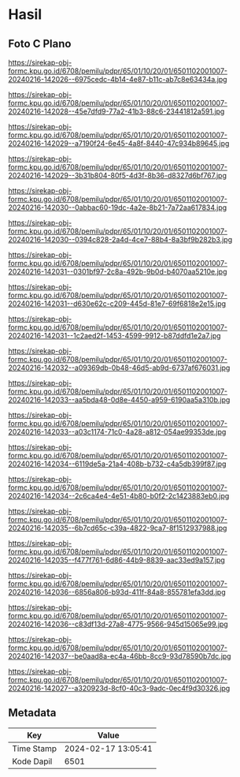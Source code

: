 # Hasil

## Foto C Plano

https://sirekap-obj-formc.kpu.go.id/6708/pemilu/pdpr/65/01/10/20/01/6501102001007-20240216-142026--6975cedc-4b14-4e87-b11c-ab7c8e63434a.jpg

https://sirekap-obj-formc.kpu.go.id/6708/pemilu/pdpr/65/01/10/20/01/6501102001007-20240216-142028--45e7dfd9-77a2-41b3-88c6-23441812a591.jpg

https://sirekap-obj-formc.kpu.go.id/6708/pemilu/pdpr/65/01/10/20/01/6501102001007-20240216-142029--a7190f24-6e45-4a8f-8440-47c934b89645.jpg

https://sirekap-obj-formc.kpu.go.id/6708/pemilu/pdpr/65/01/10/20/01/6501102001007-20240216-142029--3b31b804-80f5-4d3f-8b36-d8327d6bf767.jpg

https://sirekap-obj-formc.kpu.go.id/6708/pemilu/pdpr/65/01/10/20/01/6501102001007-20240216-142030--0abbac60-19dc-4a2e-8b21-7a72aa617834.jpg

https://sirekap-obj-formc.kpu.go.id/6708/pemilu/pdpr/65/01/10/20/01/6501102001007-20240216-142030--0394c828-2a4d-4ce7-88b4-8a3bf9b282b3.jpg

https://sirekap-obj-formc.kpu.go.id/6708/pemilu/pdpr/65/01/10/20/01/6501102001007-20240216-142031--0301bf97-2c8a-492b-9b0d-b4070aa5210e.jpg

https://sirekap-obj-formc.kpu.go.id/6708/pemilu/pdpr/65/01/10/20/01/6501102001007-20240216-142031--d630e62c-c209-445d-81e7-69f6818e2e15.jpg

https://sirekap-obj-formc.kpu.go.id/6708/pemilu/pdpr/65/01/10/20/01/6501102001007-20240216-142031--1c2aed2f-1453-4599-9912-b87ddfd1e2a7.jpg

https://sirekap-obj-formc.kpu.go.id/6708/pemilu/pdpr/65/01/10/20/01/6501102001007-20240216-142032--a09369db-0b48-46d5-ab9d-6737af676031.jpg

https://sirekap-obj-formc.kpu.go.id/6708/pemilu/pdpr/65/01/10/20/01/6501102001007-20240216-142033--aa5bda48-0d8e-4450-a959-6190aa5a310b.jpg

https://sirekap-obj-formc.kpu.go.id/6708/pemilu/pdpr/65/01/10/20/01/6501102001007-20240216-142033--a03c1174-71c0-4a28-a812-054ae99353de.jpg

https://sirekap-obj-formc.kpu.go.id/6708/pemilu/pdpr/65/01/10/20/01/6501102001007-20240216-142034--6119de5a-21a4-408b-b732-c4a5db399f87.jpg

https://sirekap-obj-formc.kpu.go.id/6708/pemilu/pdpr/65/01/10/20/01/6501102001007-20240216-142034--2c6ca4e4-4e51-4b80-b0f2-2c1423883eb0.jpg

https://sirekap-obj-formc.kpu.go.id/6708/pemilu/pdpr/65/01/10/20/01/6501102001007-20240216-142035--6b7cd65c-c39a-4822-9ca7-8f1512937988.jpg

https://sirekap-obj-formc.kpu.go.id/6708/pemilu/pdpr/65/01/10/20/01/6501102001007-20240216-142035--f477f761-6d86-44b9-8839-aac33ed9a157.jpg

https://sirekap-obj-formc.kpu.go.id/6708/pemilu/pdpr/65/01/10/20/01/6501102001007-20240216-142036--6856a806-b93d-411f-84a8-855781efa3dd.jpg

https://sirekap-obj-formc.kpu.go.id/6708/pemilu/pdpr/65/01/10/20/01/6501102001007-20240216-142036--c83df13d-27a8-4775-9566-945d15065e99.jpg

https://sirekap-obj-formc.kpu.go.id/6708/pemilu/pdpr/65/01/10/20/01/6501102001007-20240216-142037--be0aad8a-ec4a-46bb-8cc9-93d78590b7dc.jpg

https://sirekap-obj-formc.kpu.go.id/6708/pemilu/pdpr/65/01/10/20/01/6501102001007-20240216-142027--a320923d-8cf0-40c3-9adc-0ec4f9d30326.jpg


## Metadata

| Key        | Value               |
| ---------- | ------------------- |
| Time Stamp | 2024-02-17 13:05:41 |
| Kode Dapil | 6501                |



